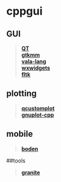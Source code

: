 # cppgui
## GUI 
> **[QT](https://daringfireball.net/projects/markdown/syntax#backslash)**   
> **[gtkmm](https://www.gtkmm.org/en/)**     
> **[vala-lang](https://wiki.gnome.org/Projects/Vala)**    
> **[wxwidgets](https://www.wxwidgets.org/)**      
> **[fltk](https://www.fltk.org/)**     
## plotting 
> **[qcustomplot](https://www.qcustomplot.com/)**    
> **[gnuplot-cpp](https://github.com/martinruenz/gnuplot-cpp)**    


## mobile 
> **[boden](https://github.com/AshampooSystems/boden)** 

##tools
> **[granite](https://github.com/elementary/granite)** 
